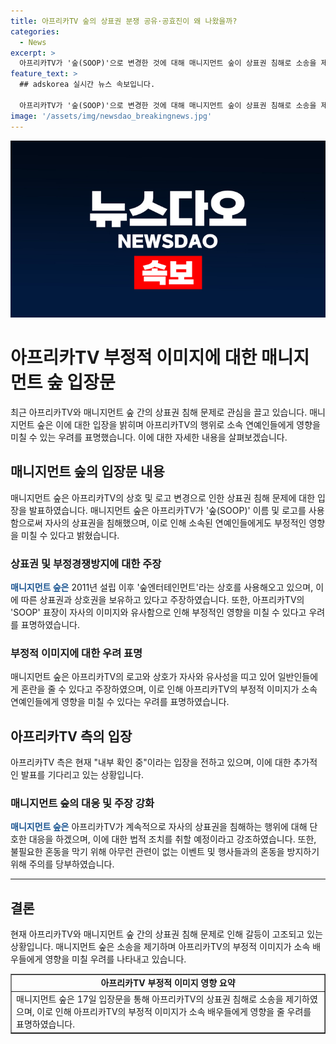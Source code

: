 ```yaml
---
title: 아프리카TV 숲의 상표권 분쟁 공유·공효진이 왜 나왔을까?
categories:
  - News
excerpt: >
  아프리카TV가 '숲(SOOP)'으로 변경한 것에 대해 매니지먼트 숲이 상표권 침해로 소송을 제기하였다. 매니지먼트 숲은 2011년부터 '숲엔터테인먼트'를 사용해왔고, 아프리카TV의 'SOOP'과 유사성으로 인해 부정적인 이미지가 소속 연예인들에게 영향을 줄 우려가 있다고 밝혔다. 공유, 공효진, 남주혁, 서현진, 수지 등이 매니지먼트 숲에 속해 있으며, 아프리카TV는 내부 확인 중인 입장이다. 아프리카TV의 숲 로고와 숲(구 아프리카TV)의 관련성을 부인하며, 앞으로 소속 배우들의 이익을 보호할 예정이라고 강조했다. 
feature_text: >
  ## adskorea 실시간 뉴스 속보입니다.

  아프리카TV가 '숲(SOOP)'으로 변경한 것에 대해 매니지먼트 숲이 상표권 침해로 소송을 제기하였다. 매니지먼트 숲은 2011년부터 '숲엔터테인먼트'를 사용해왔고, 아프리카TV의 'SOOP'과 유사성으로 인해 부정적인 이미지가 소속 연예인들에게 영향을 줄 우려가 있다고 밝혔다. 공유, 공효진, 남주혁, 서현진, 수지 등이 매니지먼트 숲에 속해 있으며, 아프리카TV는 내부 확인 중인 입장이다. 아프리카TV의 숲 로고와 숲(구 아프리카TV)의 관련성을 부인하며, 앞으로 소속 배우들의 이익을 보호할 예정이라고 강조했다. 
image: '/assets/img/newsdao_breakingnews.jpg'
---
```


<p><img src="/assets/img/newsdao_breakingnews.jpg" alt="adskorea 속보" /></p>

<h1>아프리카TV 부정적 이미지에 대한 매니지먼트 숲 입장문</h1>

<p data-ke-size="size16">
  최근 아프리카TV와 매니지먼트 숲 간의 상표권 침해 문제로 관심을 끌고 있습니다. 매니지먼트 숲은 이에 대한 입장을 밝히며 아프리카TV의 행위로 소속 연예인들에게 영향을 미칠 수 있는 우려를 표명했습니다. 이에 대한 자세한 내용을 살펴보겠습니다.
</p>

<h2 data-ke-size="size26">매니지먼트 숲의 입장문 내용</h2>

<p data-ke-size="size16">
  매니지먼트 숲은 아프리카TV의 상호 및 로고 변경으로 인한 상표권 침해 문제에 대한 입장을 발표하였습니다. 매니지먼트 숲은 아프리카TV가 '숲(SOOP)' 이름 및 로고를 사용함으로써 자사의 상표권을 침해했으며, 이로 인해 소속된 연예인들에게도 부정적인 영향을 미칠 수 있다고 밝혔습니다.
</p>

<h3>상표권 및 부정경쟁방지에 대한 주장</h3>

<p data-ke-size="size16">
  <b><span style="color: #1a5490;">매니지먼트 숲은</span></b> 2011년 설립 이후 '숲엔터테인먼트'라는 상호를 사용해오고 있으며, 이에 따른 상표권과 상호권을 보유하고 있다고 주장하였습니다. 또한, 아프리카TV의 'SOOP' 표장이 자사의 이미지와 유사함으로 인해 부정적인 영향을 미칠 수 있다고 우려를 표명하였습니다.
</p>

<h3>부정적 이미지에 대한 우려 표명</h3>

<p data-ke-size="size16">
  매니지먼트 숲은 아프리카TV의 로고와 상호가 자사와 유사성을 띠고 있어 일반인들에게 혼란을 줄 수 있다고 주장하였으며, 이로 인해 아프리카TV의 부정적 이미지가 소속 연예인들에게 영향을 미칠 수 있다는 우려를 표명하였습니다.
</p>

<h2 data-ke-size="size26">아프리카TV 측의 입장</h2>

<p data-ke-size="size16">
  아프리카TV 측은 현재 "내부 확인 중"이라는 입장을 전하고 있으며, 이에 대한 추가적인 발표를 기다리고 있는 상황입니다.
</p>

<h3>매니지먼트 숲의 대응 및 주장 강화</h3>

<p data-ke-size="size16">
  <b><span style="color: #1a5490;">매니지먼트 숲은</span></b> 아프리카TV가 계속적으로 자사의 상표권을 침해하는 행위에 대해 단호한 대응을 하겠으며, 이에 대한 법적 조치를 취할 예정이라고 강조하였습니다. 또한, 불필요한 혼동을 막기 위해 아무런 관련이 없는 이벤트 및 행사들과의 혼동을 방지하기 위해 주의를 당부하였습니다.
</p>

<hr>

<h2 data-ke-size="size26">결론</h2>

<p data-ke-size="size16">
  현재 아프리카TV와 매니지먼트 숲 간의 상표권 침해 문제로 인해 갈등이 고조되고 있는 상황입니다. 매니지먼트 숲은 소송을 제기하며 아프리카TV의 부정적 이미지가 소속 배우들에게 영향을 미칠 우려를 나타내고 있습니다.
</p>

<table style="width: 100%;" border="1">
<tbody>
<tr>
<td style="text-align: center; height: 17px;"><b>아프리카TV 부정적 이미지 영향 요약</b></td>
</tr>
<tr>
<td style="text-align: left; height: 17px;">매니지먼트 숲은 17일 입장문을 통해 아프리카TV의 상표권 침해로 소송을 제기하였으며, 이로 인해 아프리카TV의 부정적 이미지가 소속 배우들에게 영향을 줄 우려를 표명하였습니다.</td>
</tr>
</tbody>
</table>

<p data-ke-size="size16">&nbsp;</p>

